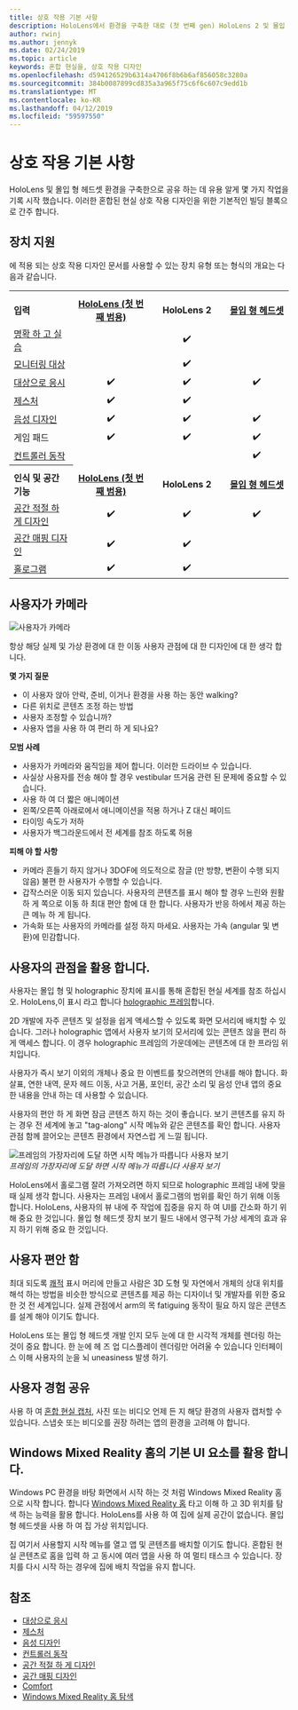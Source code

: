 ```yaml
---
title: 상호 작용 기본 사항
description: HoloLens에서 환경을 구축한 대로 (첫 번째 gen) HoloLens 2 및 몰입 형 헤드셋을 공유 하는 데 유용 알게 몇 가지 작업을 기록 시작 했습니다.
author: rwinj
ms.author: jennyk
ms.date: 02/24/2019
ms.topic: article
keywords: 혼합 현실을, 상호 작용 디자인
ms.openlocfilehash: d594126529b6314a4706f8b6b6af856058c3280a
ms.sourcegitcommit: 384b0087899cd835a3a965f75c6f6c607c9edd1b
ms.translationtype: MT
ms.contentlocale: ko-KR
ms.lasthandoff: 04/12/2019
ms.locfileid: "59597550"
---
```

# <a name="interaction-fundamentals"></a>상호 작용 기본 사항

HoloLens 및 몰입 형 헤드셋 환경을 구축한으로 공유 하는 데 유용 알게 몇 가지 작업을 기록 시작 했습니다. 이러한 혼합된 현실 상호 작용 디자인을 위한 기본적인 빌딩 블록으로 간주 합니다.

## <a name="device-support"></a>장치 지원

에 적용 되는 상호 작용 디자인 문서를 사용할 수 있는 장치 유형 또는 형식의 개요는 다음과 같습니다.
<br>

<table>

<th>
<tr>

<td style="width:150px;"><strong>입력</strong></td>
<td style="width:150px; text-align: center;"><a href="hololens-hardware-details.md"><strong>HoloLens (첫 번째 범용)</strong></a></td>
<td style="width:150px; text-align: center;"><strong>HoloLens 2</strong></td>
<td style="width:150px; text-align: center;"><a href="immersive-headset-hardware-details.md"><strong>몰입 형 헤드셋</strong></a></td>
</tr>
</th>
 
<tr>
<td> <a href="gestures.md">명확 하 고 실습</a></td><td style="text-align: center;"></td><td style="text-align: center;">✔️</td><td></td>

</tr><tr>
<td> <a href="gaze-targeting.md">모니터링 대상</a></td><td style="text-align: center;"></td><td style="text-align: center;">✔️</td><td style="text-align: center;"></td>
</tr><tr>
<td> <a href="gaze-targeting.md">대상으로 응시</a></td><td style="text-align: center;">✔️</td><td style="text-align: center;">✔️</td><td style="text-align: center;">✔️</td>
</tr><tr>
<td> <a href="gestures.md">제스처</a></td><td style="text-align: center;">✔️</td><td style="text-align: center;">✔️</td><td></td>
</tr><tr>
<td> <a href="voice-design.md">음성 디자인</a></td><td style="text-align: center;">✔️</td><td style="text-align: center;">✔️</td><td style="text-align: center;">✔️</td>
</tr><tr>
<td> 게임 패드</td><td style="text-align: center;">✔️</td><td style="text-align: center;">✔️</td><td style="text-align: center;">✔️</td>
</tr>
<tr>
<td> <a href="motion-controllers.md">컨트롤러 동작</a></td><td></td><td style="text-align: center;"></td><td style="text-align: center;">✔️</td>

</tr>
<th>
<tr>
<td style="width:150px;"><strong>인식 및 공간 기능</strong></td>
<td style="width:150px; text-align: center;"><a href="hololens-hardware-details.md"><strong>HoloLens (첫 번째 범용)</strong></a></td>
<td style="width:150px; text-align: center;"><strong>HoloLens 2</strong></td>
<td style="width:150px; text-align: center;"><a href="immersive-headset-hardware-details.md"><strong>몰입 형 헤드셋</strong></a></td>
</tr>
</th>
<tr>

<td> <a href="spatial-sound-design.md">공간 적절 하 게 디자인</a></td><td style="text-align: center;">✔️</td><td style="text-align: center;">✔️</td><td style="text-align: center;">✔️</td>
</tr><tr>
<td> <a href="spatial-mapping-design.md">공간 매핑 디자인</a></td><td style="text-align: center;">✔️</td><td style="text-align: center;">✔️</td><td></td>
</tr><tr>
<td> <a href="hologram.md">홀로그램</a></td><td style="text-align: center;">✔️</td><td style="text-align: center;">✔️</td><td></td>
</tr>

</table>

## <a name="the-user-is-the-camera"></a>사용자가 카메라

![사용자가 카메라](images/useriscamera-640px.jpg)

항상 해당 실제 및 가상 환경에 대 한 이동 사용자 관점에 대 한 디자인에 대 한 생각 합니다.

**몇 가지 질문**
* 이 사용자 앉아 안락, 준비, 이거나 환경을 사용 하는 동안 walking?
* 다른 위치로 콘텐츠 조정 하는 방법
* 사용자 조정할 수 있습니까?
* 사용자 앱을 사용 하 여 편리 하 게 되나요?

**모범 사례**
* 사용자가 카메라와 움직임을 제어 합니다. 이러한 드라이브 수 있습니다.
* 사실상 사용자를 전송 해야 할 경우 vestibular 뜨거움 관련 된 문제에 중요할 수 있습니다.
* 사용 하 여 더 짧은 애니메이션
* 왼쪽/오른쪽 아래로에서 애니메이션을 적용 하거나 Z 대신 페이드
* 타이밍 속도가 저하
* 사용자가 백그라운드에서 전 세계를 참조 하도록 허용

**피해 야 할 사항**
* 카메라 흔들기 하지 않거나 3DOF에 의도적으로 잠글 (만 방향, 변환이 수행 되지 않음) 불편 한 사용자가 수행할 수 있습니다.
* 갑작스러운 이동 되지 있습니다. 사용자의 콘텐츠를 표시 해야 할 경우 느린와 원활 하 게 쪽으로 이동 하 최대 편안 함에 대 한 합니다. 사용자가 반응 하에서 제공 하는 큰 메뉴 하 게 됩니다.
* 가속화 또는 사용자의 카메라를 설정 하지 마세요. 사용자는 가속 (angular 및 변환)에 민감합니다.

## <a name="leverage-the-users-perspective"></a>사용자의 관점을 활용 합니다.

사용자는 몰입 형 및 holographic 장치에 표시를 통해 혼합된 현실 세계를 참조 하십시오. HoloLens,이 표시 라고 합니다 [holographic 프레임](holographic-frame.md)합니다.

2D 개발에 자주 콘텐츠 및 설정을 쉽게 액세스할 수 있도록 화면 모서리에 배치할 수 있습니다. 그러나 holographic 앱에서 사용자 보기의 모서리에 있는 콘텐츠 않을 편리 하 게 액세스 합니다. 이 경우 holographic 프레임의 가운데에는 콘텐츠에 대 한 프라임 위치입니다.

사용자가 즉시 보기 이외의 개체나 중요 한 이벤트를 찾으려면의 안내를 해야 합니다. 화살표, 연한 내역, 문자 헤드 이동, 사고 거품, 포인터, 공간 소리 및 음성 안내 앱의 중요 한 내용을 안내 하는 데 사용할 수 있습니다.

사용자의 편안 하 게 화면 잠금 콘텐츠 하지 하는 것이 좋습니다. 보기 콘텐츠를 유지 하는 경우 전 세계에 놓고 "tag-along" 시작 메뉴와 같은 콘텐츠를 확인 합니다. 사용자 관점 함께 끌어오는 콘텐츠 환경에서 자연스럽 게 느낄 됩니다.

![프레임의 가장자리에 도달 하면 시작 메뉴가 따릅니다 사용자 보기](images/tagalong-1000px.jpg)<br>
*프레임의 가장자리에 도달 하면 시작 메뉴가 따릅니다 사용자 보기*

HoloLens에서 홀로그램 잘려 가져오려면 하지 되므로 holographic 프레임 내에 맞을 때 실제 생각 합니다. 사용자는 프레임 내에서 홀로그램의 범위를 확인 하기 위해 이동 합니다. HoloLens, 사용자의 뷰 내에 주 작업에 집중을 유지 하 여 UI를 간소화 하기 위해 중요 한 것입니다. 몰입 형 헤드셋 장치 보기 필드 내에서 영구적 가상 세계의 효과 유지 하기 위해 중요 한 것입니다.

## <a name="user-comfort"></a>사용자 편안 함

최대 되도록 [쾌적](comfort.md) 표시 머리에 만들고 사람은 3D 도형 및 자연에서 개체의 상대 위치를 해석 하는 방법을 비슷한 방식으로 콘텐츠를 제공 하는 디자이너 및 개발자를 위한 중요 한 것 전 세계입니다. 실제 관점에서 arm의 목 fatiguing 동작이 필요 하지 않은 콘텐츠를 설계 해야 이기도 합니다.

HoloLens 또는 몰입 형 헤드셋 개발 인지 모두 눈에 대 한 시각적 개체를 렌더링 하는 것이 중요 합니다. 한 눈에 헤 즈 업 디스플레이 렌더링만 어려울 수 있습니다 인터페이스 이해 사용자의 눈을 뇌 uneasiness 발생 하기.

## <a name="share-your-experience"></a>사용자 경험 공유

사용 하 여 [혼합 현실 캡처](mixed-reality-capture.md), 사진 또는 비디오 언제 든 지 해당 환경의 사용자 캡처할 수 있습니다. 스냅숏 또는 비디오를 권장 하려는 앱의 환경을 고려해 야 합니다.

## <a name="leverage-basic-ui-elements-of-the-windows-mixed-reality-home"></a>Windows Mixed Reality 홈의 기본 UI 요소를 활용 합니다.

Windows PC 환경을 바탕 화면에서 시작 하는 것 처럼 Windows Mixed Reality 홈으로 시작 합니다. 합니다 [Windows Mixed Reality 홈](navigating-the-windows-mixed-reality-home.md) 타고 이해 하 고 3D 위치를 탐색 하는 능력을 활용 합니다. HoloLens를 사용 하 여 집에 실제 공간이 없습니다. 몰입 형 헤드셋을 사용 하 여 집 가상 위치입니다.

집 여기서 사용할지 시작 메뉴를 열고 앱 및 콘텐츠를 배치할 이기도 합니다. 혼합된 현실 콘텐츠로 홈을 입력 하 고 동시에 여러 앱을 사용 하 여 멀티 태스크 수 있습니다. 장치를 다시 시작 하는 경우에 집에 배치 작업을 유지 합니다.

## <a name="see-also"></a>참조
* [대상으로 응시](gaze-targeting.md)
* [제스처](gestures.md)
* [음성 디자인](voice-design.md)
* [컨트롤러 동작](motion-controllers.md)
* [공간 적절 하 게 디자인](spatial-sound-design.md)
* [공간 매핑 디자인](spatial-mapping-design.md)
* [Comfort](comfort.md)
* [Windows Mixed Reality 홈 탐색](navigating-the-windows-mixed-reality-home.md)

